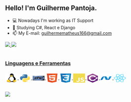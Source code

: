 ## Hello! I'm Guilherme Pantoja.

- :computer: Nowadays I'm working as IT Support
- 🌱 Studying C#, React e Django
- 📫 My E-mail: guilhermematheus166@gmail.com


<div align="">
  <a href="https://github.com/guilxp">
  <img height="155em" src="https://github-readme-stats.vercel.app/api?username=guilxp&show_icons=true&theme=gotham&include_all_commits=true&count_private=true"/>
  <img height="155em" src="https://github-readme-stats.vercel.app/api/top-langs/?username=guilxp&layout=compact&langs_count=7&theme=gotham"/>
</div>

<div style="display: inline_block"><br>
  <h3>Linguagens e Ferramentas<h3>
  <img align="center" alt="Gui-Linux" height="30" width="40" src="https://github.com/devicons/devicon/blob/master/icons/linux/linux-original.svg">
  <img align="center" alt="Gui-Python" height="30" width="40" src="https://raw.githubusercontent.com/devicons/devicon/master/icons/python/python-original.svg">
  <img align="center" alt="Gui-PHP" height="30" width="40" src="https://github.com/devicons/devicon/blob/master/icons/php/php-original.svg">
  <img align="center" alt="Gui-HTML" height="30" width="40" src="https://raw.githubusercontent.com/devicons/devicon/master/icons/html5/html5-original.svg">
  <img align="center" alt="Gui-CSS" height="30" width="40" src="https://raw.githubusercontent.com/devicons/devicon/master/icons/css3/css3-original.svg">
  <img align="center" alt="Gui-Js" height="30" width="40" src="https://raw.githubusercontent.com/devicons/devicon/master/icons/javascript/javascript-plain.svg">
  <img align="center" alt="Gui-Csharp" height="30" width="40" src="https://raw.githubusercontent.com/devicons/devicon/master/icons/csharp/csharp-original.svg">
  <img align="center" alt="Gui-dot-net" height="30" width="40" src="https://github.com/devicons/devicon/blob/master/icons/dot-net/dot-net-original.svg">
  <img align="center" alt="Gui-React" height="30" width="40" src="https://github.com/devicons/devicon/blob/master/icons/react/react-original.svg">
</div>

  ##
  
<div>
    <a href="https://www.linkedin.com/in/guilherme-pantoja-7694a6208/" target="_blank"><img src="https://img.shields.io/badge/-LinkedIn-%230077B5?style=for-the-badge&logo=linkedin&logoColor=white" target="_blank"></a> 


 
